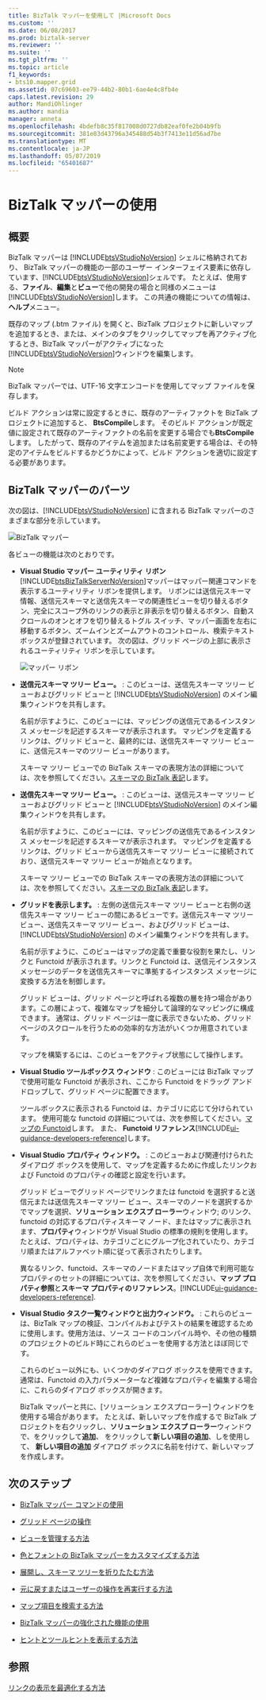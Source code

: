 ```yaml
---
title: BizTalk マッパーを使用して |Microsoft Docs
ms.custom: ''
ms.date: 06/08/2017
ms.prod: biztalk-server
ms.reviewer: ''
ms.suite: ''
ms.tgt_pltfrm: ''
ms.topic: article
f1_keywords:
- bts10.mapper.grid
ms.assetid: 07c69603-ee79-44b2-80b1-6ae4e4c8fb4e
caps.latest.revision: 29
author: MandiOhlinger
ms.author: mandia
manager: anneta
ms.openlocfilehash: 4bdefb8c35f817008d0727db82eaf0fe2b04b9fb
ms.sourcegitcommit: 381e83d43796a345488d54b3f7413e11d56ad7be
ms.translationtype: MT
ms.contentlocale: ja-JP
ms.lasthandoff: 05/07/2019
ms.locfileid: "65401687"
---
```

# <a name="using-biztalk-mapper"></a>BizTalk マッパーの使用

## <a name="overview"></a>概要
BizTalk マッパーは [!INCLUDE[btsVStudioNoVersion](../includes/btsvstudionoversion-md.md)] シェルに格納されており、 BizTalk マッパーの機能の一部のユーザー インターフェイス要素に依存しています、[!INCLUDE[btsVStudioNoVersion](../includes/btsvstudionoversion-md.md)]シェルです。 たとえば、使用する、**ファイル**、**編集**と**ビュー**で他の開発の場合と同様のメニューは[!INCLUDE[btsVStudioNoVersion](../includes/btsvstudionoversion-md.md)]します。 この共通の機能についての情報は、**ヘルプ**メニュー。  
  
 既存のマップ (.btm ファイル) を開くと、BizTalk プロジェクトに新しいマップを追加するとき、または、メインのタブをクリックしてマップを再アクティブ化するとき、BizTalk マッパーがアクティブになった[!INCLUDE[btsVStudioNoVersion](../includes/btsvstudionoversion-md.md)]ウィンドウを編集します。  
  
> [!NOTE]
>  BizTalk マッパーでは、UTF-16 文字エンコードを使用してマップ ファイルを保存します。  
>
>  ビルド アクションは常に設定するときに、既存のアーティファクトを BizTalk プロジェクトに追加すると、 **BtsCompile**します。 そのビルド アクションが既定値に設定されて既存のアーティファクトの名前を変更する場合でも**BtsCompile**します。 したがって、既存のアイテムを追加または名前変更する場合は、その特定のアイテムをビルドするかどうかによって、ビルド アクションを適切に設定する必要があります。  

## <a name="parts-of-the-biztalk-mapper"></a>BizTalk マッパーのパーツ  
 次の図は、[!INCLUDE[btsVStudioNoVersion](../includes/btsvstudionoversion-md.md)] に含まれる BizTalk マッパーのさまざまな部分を示しています。  
  
 ![BizTalk マッパー](../core/media/mapper-views.gif "Mapper_Views")  
  
 各ビューの機能は次のとおりです。  
  
- **Visual Studio マッパー ユーティリティ リボン** [!INCLUDE[btsBizTalkServerNoVersion](../includes/btsbiztalkservernoversion-md.md)]マッパーはマッパー関連コマンドを表示するユーティリティ リボンを提供します。 リボンには送信元スキーマ情報、送信元スキーマと送信先スキーマの関連性ビューを切り替えるボタン、完全にスコープ外のリンクの表示と非表示を切り替えるボタン、自動スクロールのオンとオフを切り替えるトグル スイッチ、マッパー画面を左右に移動するボタン、ズームインとズームアウトのコントロール、検索テキスト ボックスが登録されています。 次の図は、グリッド ページの上部に表示されるユーティリティ リボンを示しています。  
  
   ![マッパー リボン](../core/media/mapper-ribbon.gif "Mapper_Ribbon")  
  
- **送信元スキーマ ツリー ビュー。** : このビューは、送信先スキーマ ツリー ビューおよびグリッド ビューと [!INCLUDE[btsVStudioNoVersion](../includes/btsvstudionoversion-md.md)] のメイン編集ウィンドウを共有します。  
  
   名前が示すように、このビューには、マッピングの送信元であるインスタンス メッセージを記述するスキーマが表示されます。 マッピングを定義するリンクは、グリッド ビューと、最終的には、送信先スキーマ ツリー ビューに、送信元スキーマのツリー ビューがあります。  
  
   スキーマ ツリー ビューでの BizTalk スキーマの表現方法の詳細については、次を参照してください。[スキーマの BizTalk 表記](../core/biztalk-representation-of-schemas.md)します。  
  
- **送信先スキーマ ツリー ビュー。** : このビューは、送信元スキーマ ツリー ビューおよびグリッド ビューと [!INCLUDE[btsVStudioNoVersion](../includes/btsvstudionoversion-md.md)] のメイン編集ウィンドウを共有します。  
  
   名前が示すように、このビューには、マッピングの送信先であるインスタンス メッセージを記述するスキーマが表示されます。 マッピングを定義するリンクは、グリッド ビューから送信先スキーマ ツリー ビューに接続されており、送信元スキーマ ツリー ビューが始点となります。  
  
   スキーマ ツリー ビューでの BizTalk スキーマの表現方法の詳細については、次を参照してください。[スキーマの BizTalk 表記](../core/biztalk-representation-of-schemas.md)します。  
  
- **グリッドを表示します。** : 左側の送信元スキーマ ツリー ビューと右側の送信先スキーマ ツリー ビューの間にあるビューです。送信元スキーマ ツリー ビュー、送信先スキーマ ツリー ビュー、およびグリッド ビューは、[!INCLUDE[btsVStudioNoVersion](../includes/btsvstudionoversion-md.md)] のメイン編集ウィンドウを共有します。  
  
   名前が示すように、このビューはマップの定義で重要な役割を果たし、リンクと Functoid が表示されます。リンクと Functoid は、送信元インスタンス メッセージのデータを送信先スキーマに準拠するインスタンス メッセージに変換する方法を制御します。  
  
   グリッド ビューは、グリッド ページと呼ばれる複数の層を持つ場合があります。この層によって、複雑なマップを細分して論理的なマッピングに構成できます。 通常は、グリッド ページは一度に表示できないため、グリッド ページのスクロールを行うための効率的な方法がいくつか用意されています。  
  
   マップを構築するには、このビューをアクティブ状態にして操作します。  
  
- **Visual Studio ツールボックス ウィンドウ** : このビューには BizTalk マップで使用可能な Functoid が表示され、ここから Functoid をドラッグ アンド ドロップして、グリッド ページに配置できます。  
  
   ツールボックスに表示される Functoid は、カテゴリに応じて分けられています。 使用可能な functoid の詳細については、次を参照してください。[マップの Functoid](../core/functoids-in-maps.md)します。 また、 **Functoid リファレンス**[!INCLUDE[ui-guidance-developers-reference](../includes/ui-guidance-developers-reference.md)]します。 
  
- **Visual Studio プロパティ ウィンドウ。** : このビューおよび関連付けられたダイアログ ボックスを使用して、マップを定義するために作成したリンクおよび Functoid のプロパティの確認と設定を行います。  
  
   グリッド ビューでグリッド ページでリンクまたは functoid を選択すると送信元または送信先スキーマ ツリー ビュー、スキーマのノードを選択するかでマップを選択、**ソリューション エクスプ ローラー**ウィンドウ; のリンク、functoid の対応するプロパティスキーマ ノード、またはマップに表示されます、**プロパティ**ウィンドウが Visual Studio の標準の規則を使用します。 たとえば、プロパティは、カテゴリごとにグループ化されていたり、カテゴリ順またはアルファベット順に従って表示されたりします。  
  
   異なるリンク、functoid、スキーマのノードまたはマップ自体で利用可能なプロパティのセットの詳細については、次を参照してください、**マップ プロパティ参照**と**スキーマ プロパティのリファレンス**。[!INCLUDE[ui-guidance-developers-reference](../includes/ui-guidance-developers-reference.md)].
  
- **Visual Studio タスク一覧ウィンドウと出力ウィンドウ。** : これらのビューは、BizTalk マップの検証、コンパイルおよびテストの結果を確認するために使用します。使用方法は、ソース コードのコンパイル時や、その他の種類のプロジェクトのビルド時にこれらのビューを使用する方法とほぼ同じです。  
  
  これらのビュー以外にも、いくつかのダイアログ ボックスを使用できます。 通常は、Functoid の入力パラメーターなど複雑なプロパティを編集する場合に、これらのダイアログ ボックスが開きます。  
  
  BizTalk マッパーと共に、[ソリューション エクスプローラー] ウィンドウを使用する場合があります。 たとえば、新しいマップを作成するで BizTalk プロジェクトを右クリックし、**ソリューション エクスプ ローラー**ウィンドウで、をクリックして**追加**、 をクリックして**新しい項目の追加**、しを使用して、 **新しい項目の追加** ダイアログ ボックスに名前を付けて、新しいマップを作成します。  
  
## <a name="next-steps"></a>次のステップ
  
-   [BizTalk マッパー コマンドの使用](../core/using-biztalk-mapper-commands.md)  
  
-   [グリッド ページの操作](../core/working-with-grid-pages.md)  
  
-   [ビューを管理する方法](../core/how-to-manage-views.md)  
  
-   [色とフォントの BizTalk マッパーをカスタマイズする方法](../core/how-to-customize-colors-and-font-in-biztalk-mapper.md)  
  
-   [展開し、スキーマ ツリーを折りたたむ方法](../core/how-to-resize-the-schema-picker-and-expand-and-collapse-the-schema-trees.md)  
  
-   [元に戻すまたはユーザーの操作を再実行する方法](../core/how-to-undo-or-redo-user-operations.md)  
  
-   [マップ項目を検索する方法](../core/how-to-search-for-map-items.md)  
  
-   [BizTalk マッパーの強化された機能の使用](../core/using-enhanced-features-in-biztalk-mapper.md)  
  
-   [ヒントとツールヒントを表示する方法](../core/how-to-view-infotip-and-tooltip.md)  
  
## <a name="see-also"></a>参照  
 [リンクの表示を最適化する方法](../core/how-to-optimize-the-display-of-links.md)